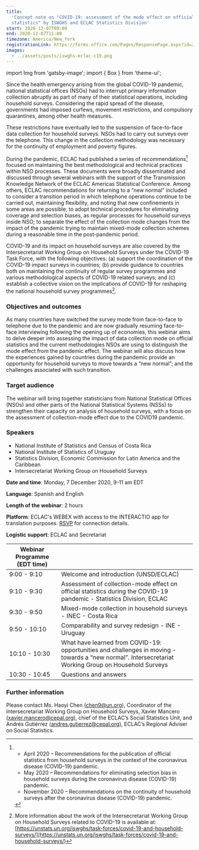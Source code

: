 ```yaml
---
title:
  'Concept note on "COVID-19: assessment of the mode effect on official
  statistics" by ISWGHS and ECLAC Statistics Division'
start: 2020-12-07T09:00
end: 2020-12-07T11:00
timezone: America/New_York
registrationLink: https://forms.office.com/Pages/ResponsePage.aspx?id=2zWeD09UYE-9zF6kFubccA1hWvNU9sdMlwxf7cIoJwdURUszUk5aM1BXTjFXR0JLNUxOSUNGTlQ4WC4u
images:
  - ../assets/posts/iswghs-eclac-c19.png
---
```


import Img from 'gatsby-image'; import { Box } from 'theme-ui';

Since the health emergency arising from the global COVID-19 pandemic, national
statistical offices (NSOs) had to interrupt primary information collection
abruptly as part of many of their statistical operations, including household
surveys. Considering the rapid spread of the disease, governments had imposed
curfews, movement restrictions, and compulsory quarantines, among other health
measures.

These restrictions have eventually led to the suspension of face-to-face data
collection for household surveys. NSOs had to carry out surveys over the
telephone. This change in the collection methodology was necessary for the
continuity of employment and poverty figures.

During the pandemic, ECLAC had published a series of recommendations[^1] focused
on maintaining the best methodological and technical practices within NSO
processes. These documents were broadly disseminated and discussed through
several webinars with the support of the Transmission Knowledge Network of the
ECLAC Americas Statistical Conference. Among others, ECLAC recommendations for
returning to a “new normal” included to consider a transition period in which
telephone operations continue to be carried out, maintaining flexibility, and
noting that new confinements in some areas are possible; to adopt technical
procedures for eliminating coverage and selection biases, as regular processes
for household surveys inside NSO; to separate the effect of the collection mode
changes from the impact of the pandemic trying to maintain mixed-mode collection
schemes during a reasonable time in the post-pandemic period.

COVID-19 and its impact on household surveys are also covered by the
Intersecretariat Working Group on Household Surveys under the COVID-19 Task
Force, with the following objectives: (a) support the coordination of the
COVID-19 impact surveys in countries; (b) provide guidance to countries both on
maintaining the continuity of regular survey programmes and various
methodological aspects of COVID-19 related surveys; and (c) establish a
collective vision on the implications of COVID-19 for reshaping the national
household survey programmes[^2].

### Objectives and outcomes

As many countries have switched the survey mode from face-to-face to telephone
due to the pandemic and are now gradually resuming face-to-face interviewing
following the opening up of economies, this webinar aims to delve deeper into
assessing the impact of data collection mode on official statistics and the
current methodologies NSOs are using to distinguish the mode effect from the
pandemic effect. The webinar will also discuss how the experiences gained by
countries during the pandemic provide an opportunity for household surveys to
move towards a “new normal”; and the challenges associated with such transition.

### Target audience

The webinar will bring together statisticians from National Statistical Offices
(NSOs) and other parts of the National Statistical Systems (NSSs) to strengthen
their capacity on analysis of household surveys, with a focus on the assessment
of collection-mode effect due to the COVID19 pandemic.

### Speakers

- National Institute of Statistics and Census of Costa Rica
- National Institute of Statistics of Uruguay
- Statistics Division, Economic Commission for Latin America and the Caribbean
- Intersecretariat Working Group on Household Surveys

**Date and time**: Monday, 7 December 2020, 9-11 am EDT

**Language**: Spanish and English

**Length of the webinar**: 2 hours

**Platform**: ECLAC's WEBEX with access to the INTERACTIO app for translation
purposes.
[RSVP](https://forms.office.com/Pages/ResponsePage.aspx?id=2zWeD09UYE-9zF6kFubccA1hWvNU9sdMlwxf7cIoJwdURUszUk5aM1BXTjFXR0JLNUxOSUNGTlQ4WC4u)
for connection details.

**Logistic support**: ECLAC and Secretariat

| Webinar Programme (EDT time) |                                                                                                                                                       |
| ---------------------------- | ----------------------------------------------------------------------------------------------------------------------------------------------------- |
| 9:00 - 9:10                  | Welcome and introduction (UNSD/ECLAC)                                                                                                                 |
| 9:10 - 9:30                  | Assessment of collection-mode effect on official statistics during the COVID-19 pandemic - Statistics Division, ECLAC                                 |
| 9:30 - 9:50                  | Mixed-mode collection in household surveys - INEC - Costa Rica                                                                                        |
| 9:50 - 10:10                 | Comparability and survey redesign - INE - Uruguay                                                                                                     |
| 10:10 - 10:30                | What have learned from COVID-19: opportunities and challenges in moving - towards a “new normal”. Intersecretariat Working Group on Household Surveys |
| 10:30 - 10:45                | Questions and answers                                                                                                                                 |

### Further information

Please contact Ms. Haoyi Chen (chen9@un.org), Coordinator of the
Intersecretariat Working Group on Household Surveys, Xavier Mancero
(xavier.mancero@cepal.org), chief of the ECLAC’s Social Statistics Unit, and
Andrés Gutiérrez (andres.gutierrez@cepal.org), ECLAC’s Regional Adviser on
Social Statistics.

[^1]:
    - April 2020 – Recommendations for the publication of official statistics
      from household surveys in the context of the coronavirus disease
      (COVID-19) pandemic.
    - May 2020 – Recommendations for eliminating selection bias in household
      surveys during the coronavirus disease (COVID-19) pandemic.
    - November 2020 – Recommendations on the continuity of household surveys
      after the coronavirus disease (COVID-19) pandemic.

[^2]:
    More information about the work of the Intersecretariat Working Group on
    Household Surveys related to COVID-19 is available at:
    [https://unstats.un.org/iswghs/task-forces/covid-19-and-household-surveys/](https://unstats.un.org/iswghs/task-forces/covid-19-and-household-surveys/)
